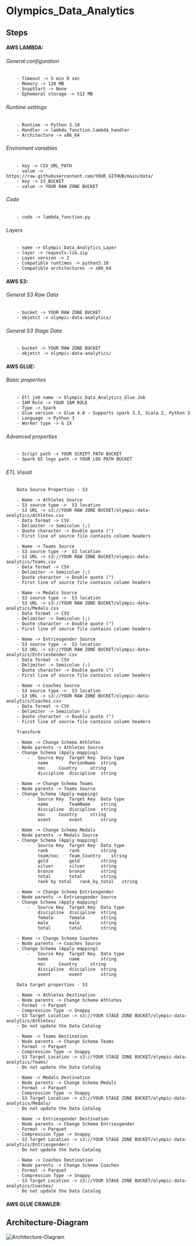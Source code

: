 # Olympics_Data_Analytics
## Steps

#### AWS LAMBDA:
###### General configuration
        - Timeout -> 5 min 0 sec
        - Memory -> 128 MB
        - SnapStart -> None
        - Ephemeral storage -> 512 MB

###### Runtime settings  
        - Runtime -> Python 3.10
        - Handler -> lambda_function.lambda_handler
        - Architecture -> x86_64

###### Enviroment variables
        - key -> CSV_URL_PATH 
        - value -> https://raw.githubusercontent.com/YOUR_GITHUB/main/data/
        - key -> S3_BUCKET
        - value -> YOUR RAW ZONE BUCKET

###### Code
        - code -> lambda_function.py

###### Layers
        - name -> Olympic_Data_Analytics_Layer
        - layer -> requests-lib.zip
        - Layer version -> 2
        - Compatible runtimes -> python3.10
        - Compatible architectures -> x86_64

#### AWS S3:
###### General S3 Raw Data
        - bucket -> YOUR RAW ZONE BUCKET
        - objetct -> olympic-data-analytics/

###### General S3 Stage Data
        - bucket -> YOUR RAW ZONE BUCKET
        - objetct -> olympic-data-analytics/

#### AWS GLUE:
###### Basic properties
        - Etl job name -> Olympic_Data_Analytics_Glue_Job
        - IAM Role -> YOUR IAM ROLE
        - Type -> Spark
        - Glue version -> Glue 4.0 - Supports spark 3.3, Scala 2, Python 3
        - Language -> Python 3
        - Worker type -> G 1X
        
###### Advanced properties
        - Script path -> YOUR SCRIPT PATH BUCKET
        - Spark UI logs path -> YOUR LOG PATH BUCKET

###### ETL Visual
        Data Source Properties - S3

        - Name -> Athletes Source
        - S3 source type ->  S3 location
        - S3 URL -> s3://YOUR RAW ZONE BUCKET/olympic-data-analytics/Athletes.csv
        - Data format -> CSV
        - Delimiter -> Semicolon (;)
        - Quote character -> Double quote (")
        - First line of source file contains column headers

        - Name -> Teams Source
        - S3 source type ->  S3 location
        - S3 URL -> s3://YOUR RAW ZONE BUCKET/olympic-data-analytics/Teams.csv
        - Data format -> CSV
        - Delimiter -> Semicolon (;)
        - Quote character -> Double quote (")
        - First line of source file contains column headers

        - Name -> Medals Source
        - S3 source type ->  S3 location
        - S3 URL -> s3://YOUR RAW ZONE BUCKET/olympic-data-analytics/Medals.csv
        - Data format -> CSV
        - Delimiter -> Semicolon (;)
        - Quote character -> Double quote (")
        - First line of source file contains column headers

        - Name -> Entriesgender Source
        - S3 source type ->  S3 location
        - S3 URL -> s3://YOUR RAW ZONE BUCKET/olympic-data-analytics/EntriesGender.csv
        - Data format -> CSV
        - Delimiter -> Semicolon (;)
        - Quote character -> Double quote (")
        - First line of source file contains column headers

        - Name -> Coaches Source
        - S3 source type ->  S3 location
        - S3 URL -> s3://YOUR RAW ZONE BUCKET/olympic-data-analytics/Coaches.csv
        - Data format -> CSV
        - Delimiter -> Semicolon (;)
        - Quote character -> Double quote (")
        - First line of source file contains column headers

        Transform

        - Name -> Change Schema Athletes
        - Node parents -> Athletes Source
        - Change Schema (Apply mapping)
        	- 	Source Key	Target Key	Data type
        		name 		PersonName	string
        		noc		Country		string
        		discipline	discipline	string

        - Name -> Change Schema Teams
        - Node parents -> Teams Source
        - Change Schema (Apply mapping)
        	-	Source Key	Target Key	Data type
        		name		TeamName	string
        		discipline	discipline	string
        		noc		Country		string
        		event		event		string

        - Name -> Change Schema Medals
        - Node parents -> Medals Source
        - Change Schema (Apply mapping)
        	-	Source Key	Target Key	Data type
        		rank		rank		string
        		team/noc	Team_Country	string
        		gold		gold		string
        		silver		silver		string
        		bronze		bronze		string
        		total		total		string
        		rank by total	rank_by_total	string

        - Name -> Change Schema Entriesgender
        - Node parents -> Entriesgender Source
        - Change Schema (Apply mapping)
        	-	Source Key	Target Key	Data type
        		discipline	discipline	string
        		female		female		string
        		male		male		string
        		total		total		string

        - Name -> Change Schema Coaches
        - Node parents -> Coaches Source
        - Change Schema (Apply mapping)
        	-	Source Key	Target Key	Data type
        		name		name		string
        		noc		Country		string
        		discipline	discipline	string
        		event		event		string

        Data target properties - S3

        - Name -> Athletes Destination
        - Node parents -> Change Schema Athletes
        - Format -> Parquet
        - Compression Type -> Snappy
        - S3 Target Location -> s3://YOUR STAGE ZONE BUCKET/olympic-data-analytics/Athletes/
        - Do not update the Data Catalog

        - Name -> Teams Destination
        - Node parents -> Change Schema Teams
        - Format -> Parquet
        - Compression Type -> Snappy
        - S3 Target Location -> s3://YOUR STAGE ZONE BUCKET/olympic-data-analytics/Teams/
        - Do not update the Data Catalog

        - Name -> Medals Destination
        - Node parents -> Change Schema Medals
        - Format -> Parquet
        - Compression Type -> Snappy
        - S3 Target Location -> s3://YOUR STAGE ZONE BUCKET/olympic-data-analytics/Medals/
        - Do not update the Data Catalog

        - Name -> Entriesgender Destination
        - Node parents -> Change Schema Entriesgender
        - Format -> Parquet
        - Compression Type -> Snappy
        - S3 Target Location -> s3://YOUR STAGE ZONE BUCKET/olympic-data-analytics/Entriesgender/
        - Do not update the Data Catalog

        - Name -> Coaches Destination
        - Node parents -> Change Schema Coaches
        - Format -> Parquet
        - Compression Type -> Snappy
        - S3 Target Location -> s3://YOUR STAGE ZONE BUCKET/olympic-data-analytics/Coaches/
        - Do not update the Data Catalog

#### AWS GLUE CRAWLER:


## Architecture-Diagram
![Architecture-Diagram](Olympic-Data-Analytics-Aws.jpg)